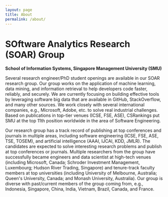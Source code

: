 ```yaml
---
layout: page
title: About
permalink: /about/
---
```




# SOftware Analytics Research (SOAR) Group

**School of Information Systems, Singapore Management University (SMU)**

Several research engineer/PhD student openings are available in our SOAR research group. Our group works on the application of machine learning, data mining, and information retrieval to help developers code faster, reliably, and securely. We are currently focusing on building effective tools by leveraging software big data that are available in GitHub, StackOverflow, and many other sources. We work closely with several international companies, e.g., Microsoft, Adobe, etc. to solve real industrial challenges. Based on publications in top-tier venues (ICSE, FSE, ASE), CSRankings put SMU at the top 11th position worldwide in the area of Software Engineering.

Our research group has a track record of publishing at top conferences and journals in multiple areas, including software engineering (ICSE, FSE, ASE, TSE, TOSEM), and artificial intelligence (AAAI, IJCAI, KDD, JMLR). The candidates are expected to solve interesting research problems and publish at top conferences or journals. Multiple researchers from the group have successfully became engineers and data scientist at high-tech venues (including Microsoft, Canada; Schroder Investment Management, Luxembourg; Hudson River Trading, Singapore) and tenure-track faculty members at top universities (including University of Melbourne, Australia; Queen's University, Canada; and Monash University, Australia). Our group is diverse with past/current members of the group coming from, e.g., Indonesia, Singapore, China, India, Vietnam, Brazil, Canada, and France.
